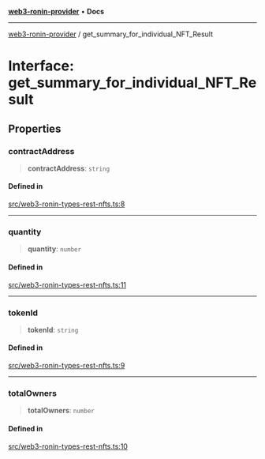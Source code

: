 [**web3-ronin-provider**](../README.md) • **Docs**

***

[web3-ronin-provider](../globals.md) / get\_summary\_for\_individual\_NFT\_Result

# Interface: get\_summary\_for\_individual\_NFT\_Result

## Properties

### contractAddress

> **contractAddress**: `string`

#### Defined in

[src/web3-ronin-types-rest-nfts.ts:8](https://github.com/chuacw/web3-ronin-provider/blob/5e9462adf1edb8f1f7982dc5f4e5bd7094a4d6eb/src/web3-ronin-types-rest-nfts.ts#L8)

***

### quantity

> **quantity**: `number`

#### Defined in

[src/web3-ronin-types-rest-nfts.ts:11](https://github.com/chuacw/web3-ronin-provider/blob/5e9462adf1edb8f1f7982dc5f4e5bd7094a4d6eb/src/web3-ronin-types-rest-nfts.ts#L11)

***

### tokenId

> **tokenId**: `string`

#### Defined in

[src/web3-ronin-types-rest-nfts.ts:9](https://github.com/chuacw/web3-ronin-provider/blob/5e9462adf1edb8f1f7982dc5f4e5bd7094a4d6eb/src/web3-ronin-types-rest-nfts.ts#L9)

***

### totalOwners

> **totalOwners**: `number`

#### Defined in

[src/web3-ronin-types-rest-nfts.ts:10](https://github.com/chuacw/web3-ronin-provider/blob/5e9462adf1edb8f1f7982dc5f4e5bd7094a4d6eb/src/web3-ronin-types-rest-nfts.ts#L10)
